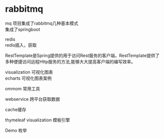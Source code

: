 # rabbitmq
mq 项目集成了rabbitmq几种基本模式  
集成了springboot
  
redis   
redis插入，获取  
  
RestTemplate是Spring提供的用于访问Rest服务的客户端，RestTemplate提供了多种便捷访问远程Http服务的方法,能够大大提高客户端的编写效率。
  
visualization 可视化图表    
echarts 可视化图表案例
  
ommom 常用工具  
  
webservice 跨平台获取数据

cache缓存

thymeleaf
visualization 模板引擎

Demo 枚举
